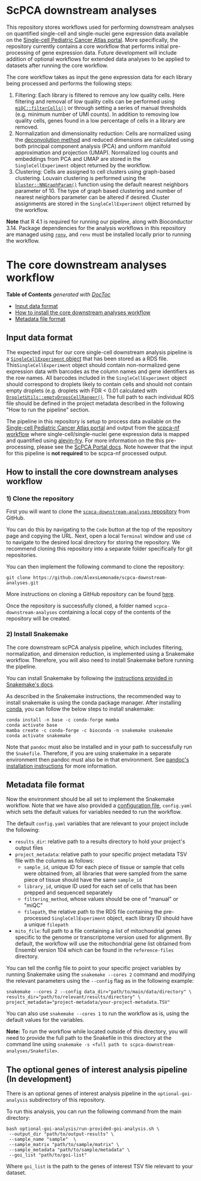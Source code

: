 # ScPCA downstream analyses

This repository stores workflows used for performing downstream analyses on quantified single-cell and single-nuclei gene expression data available on the [Single-cell Pediatric Cancer Atlas portal](https://scpca.alexslemonade.org/).
More specifically, the repository currently contains a core workflow that performs initial pre-processing of gene expression data. 
Future development will include addition of optional workflows for extended data analyses to be applied to datasets after running the core workflow. 

The core workflow takes as input the gene expression data for each library being processed and performs the following steps: 

1. Filtering: Each library is filtered to remove any low quality cells.
Here filtering and removal of low quality cells can be performed using [`miQC::filterCells()`](https://rdrr.io/github/greenelab/miQC/man/filterCells.html) or through setting a series of manual thresholds (e.g. minimum number of UMI counts).
In addition to removing low quality cells, genes found in a low percentage of cells in a library are removed.
2. Normalization and dimensionality reduction: Cells are normalized using the [deconvolution method](https://doi.org/10.1186/s13059-016-0947-7) and reduced dimensions are calculated using both principal component analysis (PCA) and uniform manifold approximation and projection (UMAP). 
Normalized log counts and embeddings from PCA and UMAP are stored in the `SingleCellExperiment` object returned by the workflow. 
3. Clustering: Cells are assigned to cell clusters using graph-based clustering. 
Louvain clustering is performed using the [`bluster::NNGraphParam()`](https://rdrr.io/github/LTLA/bluster/man/NNGraphParam-class.html) function using the default nearest neighbors parameter of 10. 
The type of graph based clustering and number of nearest neighbors parameter can be altered if desired.
Cluster assignments are stored in the `SingleCellExperiment` object returned by the workflow.

**Note** that R 4.1 is required for running our pipeline, along with Bioconductor 3.14.
Package dependencies for the analysis workflows in this repository are managed using [`renv`](https://rstudio.github.io/renv/index.html), and `renv` must be installed locally prior to running the workflow. 

# The core downstream analyses workflow

<!-- START doctoc generated TOC please keep comment here to allow auto update -->
<!-- DON'T EDIT THIS SECTION, INSTEAD RE-RUN doctoc TO UPDATE -->
**Table of Contents**  *generated with [DocToc](https://github.com/thlorenz/doctoc)*

- [Input data format](#input-data-format)
- [How to install the core downstream analyses workflow](#how-to-install-the-core-downstream-analyses-workflow)
- [Metadata file format](#metadata-file-format)

<!-- END doctoc generated TOC please keep comment here to allow auto update -->

## Input data format

The expected input for our core single-cell downstream analysis pipeline is a [`SingleCellExperiment` object](https://rdrr.io/bioc/SingleCellExperiment/man/SingleCellExperiment.html) that has been stored as a RDS file.
This`SingleCellExperiment` object should contain non-normalized gene expression data with barcodes as the column names and gene identifiers as the row names.
All barcodes included in the `SingleCellExperiment` object should correspond to droplets likely to contain cells and should not contain empty droplets (e.g. droplets with FDR < 0.01 calculated with [`DropletUtils::emptyDropsCellRanger()`](https://rdrr.io/github/MarioniLab/DropletUtils/man/emptyDropsCellRanger.html).
The full path to each individual RDS file should be defined in the project metadata described in the following "How to run the pipeline" section.

The pipeline in this repository is setup to process data available on the [Single-cell Pediatric Cancer Atlas portal](https://scpca.alexslemonade.org/) and output from the [scpca-nf workflow](https://github.com/AlexsLemonade/scpca-nf) where single-cell/single-nuclei gene expression data is mapped and quantified using [alevin-fry](https://alevin-fry.readthedocs.io/en/latest/).
For more information on the this pre-processing, please see the [ScPCA Portal docs](https://scpca.readthedocs.io/en/latest/).
Note however that the input for this pipeline is **not required** to be scpca-nf processed output.

## How to install the core downstream analyses workflow

### 1) Clone the repository

First you will want to clone the [`scpca-downstream-analyses` repository](https://github.com/AlexsLemonade/scpca-downstream-analyses) from GitHub.

You can do this by navigating to the `Code` button at the top of the repository page and copying the URL.
Next, open a local `Terminal` window and use `cd` to navigate to the desired local directory for storing the repository.
We recommend cloning this repository into a separate folder specifically for git repositories.

You can then implement the following command to clone the repository:

`git clone https://github.com/AlexsLemonade/scpca-downstream-analyses.git`

More instructions on cloning a GitHub repository can be found [here](https://docs.github.com/en/repositories/creating-and-managing-repositories/cloning-a-repository).

Once the repository is successfully cloned, a folder named `scpca-downstream-analyses` containing a local copy of the contents of the repository will be created.

### 2) Install Snakemake

The core downstream scPCA analysis pipeline, which includes filtering, normalization, and dimension reduction, is implemented using a Snakemake workflow.
Therefore, you will also need to install Snakemake before running the pipeline.

You can install Snakemake by following the [instructions provided in Snakemake's docs](https://snakemake.readthedocs.io/en/v7.3.8/getting_started/installation.html#installation-via-conda-mamba).

As described in the Snakemake instructions, the recommended way to install snakemake is using the conda package manager. 
After installing [conda](https://docs.conda.io/projects/conda/en/latest/user-guide/install/index.html), you can follow the below steps to install snakemake:

```
conda install -n base -c conda-forge mamba
conda activate base
mamba create -c conda-forge -c bioconda -n snakemake snakemake
conda activate snakemake
```

Note that `pandoc` must also be installed and in your path to successfully run the `Snakefile`.
Therefore, if you are using snakemake in a separate environment then pandoc must also be in that environment.
See [pandoc's installation instructions](https://pandoc.org/installing.html) for more information.

## Metadata file format

Now the environment should be all set to implement the Snakemake workflow. 
Note that we have also provided a [configuration file](https://snakemake.readthedocs.io/en/stable/snakefiles/configuration.html), `config.yaml` which sets the default values for variables needed to run the workflow.

The default `config.yaml` variables that are relevant to your project include the following:

- `results_dir`: relative path to a results directory to hold your project's output files
- `project_metadata`: relative path to your specific project metadata TSV file with the columns as follows:
    -  `sample_id`, unique ID for each piece of tissue or sample that cells were obtained from,  all libraries that were sampled from the same piece of tissue should have the same `sample_id`
    - `library_id`, unique ID used for each set of cells that has been prepped and sequenced separately
    - `filtering_method`, whose values should be one of "manual" or "miQC"
    - `filepath`, the relative path to the RDS file containing the pre-processed `SingleCellExperiment` object, each library ID should have a unique `filepath`
- `mito_file`: full path to a file containing a list of mitochondrial genes specific to the genome or transcriptome version used for alignment. 
By default, the workflow will use the mitochondrial gene list obtained from Ensembl version 104 which can be found in the `reference-files` directory. 

You can tell the config file to point to your specific project variables by running Snakemake using the `snakemake --cores 2` command and modifying the relevant parameters using the `--config` flag as in the following example:

```
snakemake --cores 2 --config data_dir="path/to/main/data/directory" \
results_dir="path/to/relevant/results/directory" \
project_metadata="project-metadata/your-project-metadata.TSV"
```

You can also use `snakemake --cores 1` to run the workflow as is, using the default values for the variables.

**Note:** To run the workflow while located outside of this directory, you will need to provide the full path to the Snakefile in this directory at the command line using `snakemake -s <full path to scpca-downstream-analyses/Snakefile>`.

## The optional genes of interest analysis pipeline (In development)

There is an optional genes of interest analysis pipeline in the `optional-goi-analysis` subdirectory of this repository.

To run this analysis, you can run the following command from the main directory:

```
bash optional-goi-analysis/run-provided-goi-analysis.sh \
 --output_dir "path/to/output-results" \
 --sample_name "sample"  \
 --sample_matrix "path/to/sample/matrix" \
 --sample_metadata "path/to/sample/metadata" \
 --goi_list "path/to/goi-list"
```

Where `goi_list` is the path to the genes of interest TSV file relevant to your dataset.
